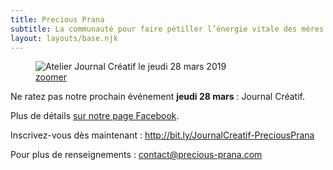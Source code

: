 ```yaml
---
title: Precious Prana
subtitle: La communauté pour faire pétiller l’énergie vitale des mères actives
layout: layouts/base.njk
---
```


<figure class="poster">
  <img src="/images/2019-03-28-atelier-journal-creatif-360.jpg" srcset="/images/2019-03-28-atelier-journal-creatif-360.jpg 360w, /images/2019-03-28-atelier-journal-creatif-480.jpg 480w, /images/2019-03-28-atelier-journal-creatif-640.jpg 640w, /images/2019-03-28-atelier-journal-creatif-800.jpg 800w" sizes="(min-width: 55rem) 15rem, 27vw" alt="Atelier Journal Créatif le jeudi 28 mars 2019" />
  <figcaption><a href="/images/2019-03-28-atelier-journal-creatif.jpg">zoomer</a></figcaption>
</figure>

Ne ratez pas notre prochain événement **jeudi 28 mars**&nbsp;: Journal&nbsp;Créatif.

Plus de détails <a href="https://www.facebook.com/events/1101982766675294/" class="facebook">sur notre page Facebook</a>.

Inscrivez-vous dès maintenant&nbsp;: <http://bit.ly/JournalCreatif-PreciousPrana>

Pour plus de renseignements&nbsp;: <contact@precious-prana.com>

